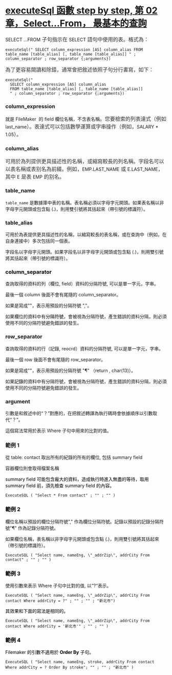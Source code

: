 <h1><a href="https://github.com/jsl-liao/fm3275.github.io/blob/main/filemaker%20executeSql%20function/executeSql%20%E5%87%BD%E6%95%B8%20step%20by%20step%2C%20%E7%AC%AC%2002%20%E7%AB%A0%EF%BC%8CSelect...From%EF%BC%8C%20%E6%9C%80%E5%9F%BA%E6%9C%AC%E7%9A%84%E6%9F%A5%E8%A9%A2.md" target="_blank">executeSql 函數 step by step, 第 02 章，Select...From， 最基本的查詢</a></h1><p>SELECT ...FROM<span style="color: rgb(51, 51, 51); background-color: rgb(250, 250, 250); font-size: 16px;"> 子句指示在 </span>SELECT<span style="color: rgb(51, 51, 51); background-color: rgb(250, 250, 250); font-size: 16px;"> 語句中使用的表。格式為：</span></p><pre><code >executeSql(" SELECT column_expression [AS] column_alias FROM table_name [table_alias] [, table_name [table_alias]] " ; column_separator ; row_separator {;arguments}) </code></pre><p><span style="color: rgb(51, 51, 51); background-color: rgb(250, 250, 250); font-size: 16px;">為了更容易閱讀和除錯，通常會把敘述依照子句分行書寫，如下：</span></p><pre><code >executeSql("
  SELECT column_expression [AS] column_alias 
  FROM table_name [table_alias] [, table_name [table_alias]]
  " ; column_separator ; row_separator {;arguments}) </code></pre><h3>column_expression</h3><p>就是 FileMaker &nbsp;的 field 欄位名稱，不含表名稱<span style="color: rgb(51, 51, 51); background-color: rgb(250, 250, 250); font-size: 16px;">。您要檢索的列表達式（例如 </span>last_name<span style="color: rgb(51, 51, 51); background-color: rgb(250, 250, 250); font-size: 16px;">）。表達式可以包括數學運算或字串操作（例如，</span>SALARY * 1.05<span style="color: rgb(51, 51, 51); background-color: rgb(250, 250, 250); font-size: 16px;">）。</span></p><h3>column_alias</h3><p><span style="color: rgb(51, 51, 51); background-color: rgb(250, 250, 250); font-size: 16px;">可用於為列提供更具描述性的名稱，或縮寫較長的列名稱。字段名可以以表名稱或表别名為前綴。例如，</span>EMP.LAST_NAME<span style="color: rgb(51, 51, 51); background-color: rgb(250, 250, 250); font-size: 16px;"> 或 </span>E.LAST_NAME<span style="color: rgb(51, 51, 51); background-color: rgb(250, 250, 250); font-size: 16px;">，其中 </span>E<span style="color: rgb(51, 51, 51); background-color: rgb(250, 250, 250); font-size: 16px;"> 是表 </span>EMP<span style="color: rgb(51, 51, 51); background-color: rgb(250, 250, 250); font-size: 16px;"> 的别名。</span></p><h3>table_name</h3><p style="text-align: start;"><code>table_name</code> 是數據庫中表的名稱。表名稱必須以字母字元開頭。如果表名稱以非字母字元開頭或包含點 (.)，則用雙引號將其括起來（帶引號的標識符）。</p><h3 style="text-align: start;">table_alias </h3><p style="text-align: start;">可用於為表提供更具描述性的名稱，以縮寫較長的表名稱，或在查詢中（例如，在自身連接中）多次包括同一個表。</p><p style="text-align: start;">字段名以字母字元開頭。如果字段名以非字母字元開頭或包含點 (.)，則用雙引號將其括起來（帶引號的標識符）。</p><h3><span style="color: rgb(0, 0, 0);">column_separator</span></h3><p>查詢取得的資料的列（欄位, field）資料的分隔符號, 可以是單一字元，字串。</p><p>最後一個 column 後面不會有尾隨的 column_separator。</p><p>如果是寫成""，表示用預設的分隔符號 ","。</p><p>如果欄位的資料中有<span style="color: rgb(0, 0, 0);">分隔符號</span>，會被視為分隔符號，產生錯誤的資料分隔，則必須使用不同的分隔符號避免錯誤的發生。</p><h3 style="text-align: start;">row_separator</h3><p style="text-align: start;">查詢取得的資料的行（記錄, reocrd）資料的分隔符號, 可以是單一字元，字串。</p><p style="text-align: start;">最後一個 row 後面不會有尾隨的 row_separator。</p><p style="text-align: start;">如果是寫成""，表示用預設的分隔符號 "¶" （return , char(13)）。</p><p style="text-align: start;">如果<span style="color: rgb(0, 0, 0);">記錄</span>的資料中有分隔符號，會被視為分隔符號，產生錯誤的資料分隔，則必須使用不同的分隔符號避免錯誤的發生。</p><h3 style="text-align: start;">argument</h3><p>引數是和敘述中的“？”對應的，在把敘述轉譯為執行碼時會依據順序以引數取代“？”。</p><p>這個寫法常用於表示 Where 子句中用來的比對的值。</p><h3>範例 1</h3><p style="text-align: start;">從 table: contact 取出所有的紀錄的所有的欄位, 包括 summary field</p><p style="text-align: start;">容器欄位則會取得檔案名稱</p><p style="text-align: start;"><span style="color: rgb(0, 0, 0);">summary field 可能包含龐大的資料，造成執行時進入無盡的等待，取用 summary field 前，須先檢查 summary field 的內容。</span></p><pre><code >ExecuteSQL ( "Select * From contact" ; "" ; "" )</code></pre><h3><span style="color: rgb(0, 0, 0);">範例 2</span></h3><p style="text-align: start;">欄位名稱以預設的欄位分隔符號"," 作為欄位分隔符號。記錄以預設的記錄分隔符號"¶" 作為記錄分隔符號。</p><p style="text-align: start;">如果欄位名稱，表名稱以非字母字元開頭或包含點 (.)，則用雙引號將其括起來（帶引號的標識符）。</p><pre><code >ExecuteSQL ( "Select name, nameEng, \"_addrZip\", addrCity From contact" ; "" ; "" )</code></pre><h3><span style="color: rgb(0, 0, 0);">範例 3</span></h3><p style="text-align: start;">使用引數來表示 Where 子句中比對的值, 以“?“表示。</p><pre><code >ExecuteSQL ( "Select name, nameEng, \"_addrZip\", addrCity From contact Where addrCity = ?" ; "" ; "" ; "新北市")</code></pre><p><span style="color: rgb(0, 0, 0);">其效果和下面的寫法是相同的。</span></p><pre><code >ExecuteSQL ( "Select name, nameEng, \"_addrZip\", addrCity From contact Where addrCity = '新北市'" ; "" ; "" )</code></pre><h3><span style="color: rgb(0, 0, 0);">範例 4</span></h3><p><span style="color: rgb(0, 0, 0);">Filemaker 的引數不適用於 </span><span style="color: rgb(0, 0, 0);"><strong>Order By</strong></span><span style="color: rgb(0, 0, 0);"> 子句。</span></p><pre><code >ExecuteSQL ( "Select name, nameEng, stroke, addrCity From contact Where addrCity = ? Order By stroke"; "" ; "" ; "新北市" )</code></pre><p><br></p>